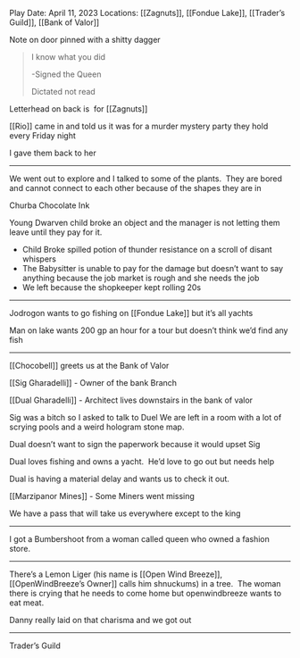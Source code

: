 
Play Date: April 11, 2023
Locations: [[Zagnuts]], [[Fondue Lake]], [[Trader’s Guild]], [[Bank of Valor]]

Note on door pinned with a shitty dagger

> I know what you did
> 
> 
> -Signed the Queen
> 
> Dictated not read
> 

Letterhead on back is  for [[Zagnuts]]

[[Rio]] came in and told us it was for a murder mystery party they hold every Friday night

I gave them back to her

---

We went out to explore and I talked to some of the plants.  They are bored and cannot connect to each other because of the shapes they are in

Churba Chocolate Ink

Young Dwarven child broke an object and the manager is not letting them leave until they pay for it.

- Child Broke spilled potion of thunder resistance on a scroll of disant whispers
- The Babysitter is unable to pay for the damage but doesn’t want to say anything because the job market is rough and she needs the job
- We left because the shopkeeper kept rolling 20s

---

Jodrogon wants to go fishing on [[Fondue Lake]] but it’s all yachts

Man on lake wants 200 gp an hour for a tour but doesn’t think we’d find any fish

---

[[Chocobell]] greets us at the Bank of Valor

[[Sig Gharadelli]] - Owner of the bank Branch

[[Dual Gharadelli]] - Architect lives downstairs in the bank of valor

Sig was a bitch so I asked to talk to Duel We are left in a room with a lot of scrying pools and a weird hologram stone map.

Dual doesn’t want to sign the paperwork because it would upset Sig

Dual loves fishing and owns a yacht.  He’d love to go out but needs help

Dual is having a material delay and wants us to check it out.

[[Marzipanor Mines]] - Some Miners went missing

We have a pass that will take us everywhere except to the king

---

I got a Bumbershoot from a woman called queen who owned a fashion store.

---

There’s a Lemon Liger (his name is [[Open Wind Breeze]], [[OpenWindBreeze’s Owner]] calls him shnuckums) in a tree.  The woman there is crying that he needs to come home but openwindbreeze wants to eat meat.

Danny really laid on that charisma and we got out

---

Trader’s Guild